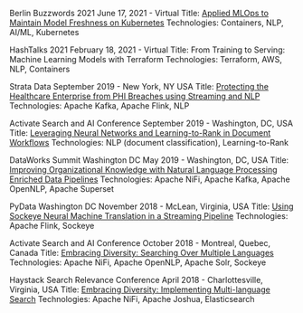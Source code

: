 Berlin Buzzwords 2021
June 17, 2021 - Virtual
Title: [Applied MLOps to Maintain Model Freshness on Kubernetes](https://github.com/jzonthemtn/berlin-buzzwords-2021)
Technologies: Containers, NLP, AI/ML, Kubernetes

HashTalks 2021
February 18, 2021 - Virtual
Title: From Training to Serving: Machine Learning Models with Terraform
Technologies: Terraform, AWS, NLP, Containers

Strata Data
September 2019 - New York, NY USA
Title: [Protecting the Healthcare Enterprise from PHI Breaches using Streaming and NLP](https://conferences.oreilly.com/strata/strata-ny/public/schedule/detail/77249)
Technologies: Apache Kafka, Apache Flink, NLP

Activate Search and AI Conference
September 2019 - Washington, DC, USA
Title: [Leveraging Neural Networks and Learning-to-Rank in Document Workflows](https://www.activate-conf.com/speakers/detail/jeff-zemerick)
Technologies: NLP (document classification), Learning-to-Rank

DataWorks Summit Washington DC
May 2019 - Washington, DC, USA
Title: [Improving Organizational Knowledge with Natural Language Processing Enriched Data Pipelines](https://dataworkssummit.com/washington-dc-2019/session/improving-organizational-knowledge-with-natural-language-processing-enriched-data-pipelines/)
Technologies: Apache NiFi, Apache Kafka, Apache OpenNLP, Apache Superset

PyData Washington DC
November 2018 - McLean, Virginia, USA
Title: [Using Sockeye Neural Machine Translation in a Streaming Pipeline](https://pydata.org/dc2018/schedule/presentation/23/)
Technologies: Apache Flink, Sockeye

Activate Search and AI Conference
October 2018 - Montreal, Quebec, Canada
Title: [Embracing Diversity: Searching Over Multiple Languages](https://activate2018.sched.com/event/FkMf/embracing-diversity-searching-over-multiple-languages?iframe=yes&w=100%&sidebar=yes&bg=dark#)
Technologies: Apache NiFi, Apache OpenNLP, Apache Solr, Sockeye

Haystack Search Relevance Conference
April 2018 - Charlottesville, Virginia, USA
Title: [Embracing Diversity: Implementing Multi-language Search](https://opensourceconnections.com/events/haystack-single/haystack-self-organizing/)
Technologies: Apache NiFi, Apache Joshua, Elasticsearch
